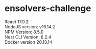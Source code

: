 # ensolvers-challenge

React 17.0.2  
NodeJS version: v16.14.2  
NPM Version: 8.5.0  
Nest CLI Version: 8.2.4  
Docker version 20.10.14
